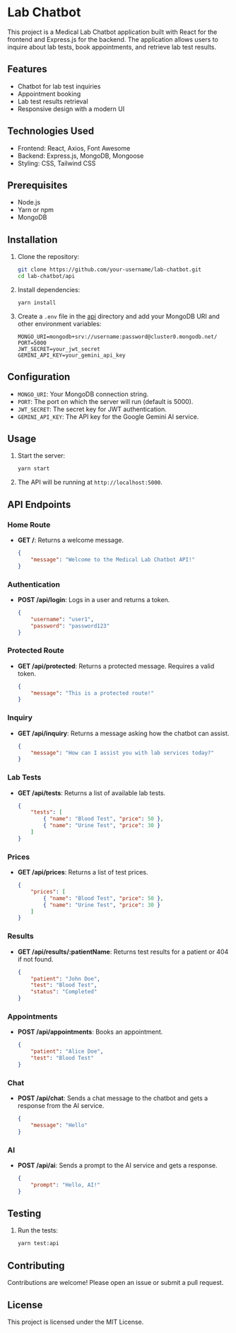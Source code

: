 # Lab Chatbot

This project is a Medical Lab Chatbot application built with React for the frontend and Express.js for the backend. The application allows users to inquire about lab tests, book appointments, and retrieve lab test results.

## Features

- Chatbot for lab test inquiries
- Appointment booking
- Lab test results retrieval
- Responsive design with a modern UI

## Technologies Used

- Frontend: React, Axios, Font Awesome
- Backend: Express.js, MongoDB, Mongoose
- Styling: CSS, Tailwind CSS

## Prerequisites

- Node.js
- Yarn or npm
- MongoDB

## Installation

1. Clone the repository:
    ```sh
    git clone https://github.com/your-username/lab-chatbot.git
    cd lab-chatbot/api
    ```

2. Install dependencies:
    ```sh
    yarn install
    ```

3. Create a `.env` file in the [api](http://_vscodecontentref_/1) directory and add your MongoDB URI and other environment variables:
    ```properties
    MONGO_URI=mongodb+srv://username:password@cluster0.mongodb.net/
    PORT=5000
    JWT_SECRET=your_jwt_secret
    GEMINI_API_KEY=your_gemini_api_key
    ```

## Configuration

- `MONGO_URI`: Your MongoDB connection string.
- `PORT`: The port on which the server will run (default is 5000).
- `JWT_SECRET`: The secret key for JWT authentication.
- `GEMINI_API_KEY`: The API key for the Google Gemini AI service.

## Usage

1. Start the server:
    ```sh
    yarn start
    ```

2. The API will be running at `http://localhost:5000`.

## API Endpoints

### Home Route

- **GET /**: Returns a welcome message.
    ```json
    {
        "message": "Welcome to the Medical Lab Chatbot API!"
    }
    ```

### Authentication

- **POST /api/login**: Logs in a user and returns a token.
    ```json
    {
        "username": "user1",
        "password": "password123"
    }
    ```

### Protected Route

- **GET /api/protected**: Returns a protected message. Requires a valid token.
    ```json
    {
        "message": "This is a protected route!"
    }
    ```

### Inquiry

- **GET /api/inquiry**: Returns a message asking how the chatbot can assist.
    ```json
    {
        "message": "How can I assist you with lab services today?"
    }
    ```

### Lab Tests

- **GET /api/tests**: Returns a list of available lab tests.
    ```json
    {
        "tests": [
            { "name": "Blood Test", "price": 50 },
            { "name": "Urine Test", "price": 30 }
        ]
    }
    ```

### Prices

- **GET /api/prices**: Returns a list of test prices.
    ```json
    {
        "prices": [
            { "name": "Blood Test", "price": 50 },
            { "name": "Urine Test", "price": 30 }
        ]
    }
    ```

### Results

- **GET /api/results/:patientName**: Returns test results for a patient or 404 if not found.
    ```json
    {
        "patient": "John Doe",
        "test": "Blood Test",
        "status": "Completed"
    }
    ```

### Appointments

- **POST /api/appointments**: Books an appointment.
    ```json
    {
        "patient": "Alice Doe",
        "test": "Blood Test"
    }
    ```

### Chat

- **POST /api/chat**: Sends a chat message to the chatbot and gets a response from the AI service.
    ```json
    {
        "message": "Hello"
    }
    ```

### AI

- **POST /api/ai**: Sends a prompt to the AI service and gets a response.
    ```json
    {
        "prompt": "Hello, AI!"
    }
    ```

## Testing

1. Run the tests:
    ```sh
    yarn test:api
    ```

## Contributing

Contributions are welcome! Please open an issue or submit a pull request.

## License

This project is licensed under the MIT License.
